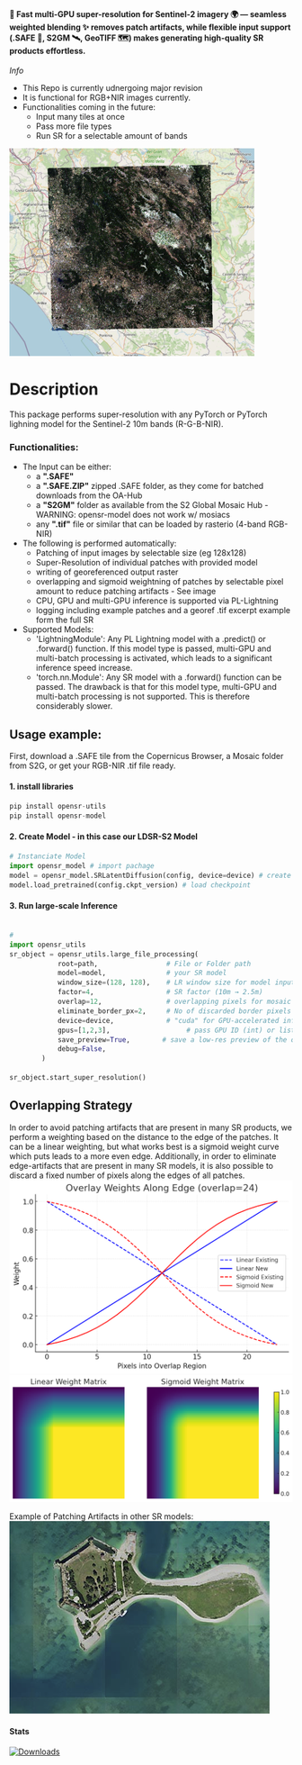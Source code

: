#### 🚀 Fast multi-GPU super-resolution for Sentinel-2 imagery 🌍 — seamless weighted blending ✨ removes patch artifacts, while flexible input support (.SAFE 📂, S2GM 🛰️, GeoTIFF 🗺️) makes generating high-quality SR products effortless.

*Info*   
- This Repo is currently udnergoing major revision
- It is functional for RGB+NIR images currently.
- Functionalities coming in the future:
	- Input many tiles at once
	- Pass more file types
	- Run SR for a selectable amount of bands
    
![img1](resources/utils_poster.png)

# Description  
This package performs super-resolution with any PyTorch or PyTorch lighning model for the Sentinel-2 10m bands (R-G-B-NIR).  

### Functionalities: 
- The Input can be either:  
	- a **".SAFE"**
	- a **".SAFE.ZIP"** zipped .SAFE folder, as they come for batched downloads from the OA-Hub
	- a **"S2GM"** folder as available from the S2 Global Mosaic Hub - WARNING: opensr-model does not work w/ mosiacs
	- any **".tif"** file or similar that can be loaded by rasterio (4-band RGB-NIR)
- The following is performed automatically:  
	- Patching of input images by selectable size (eg 128x128)
	- Super-Resolution of individual patches with provided model
	- writing of georeferenced output raster
	- overlapping and sigmoid weightning of patches by selectable pixel amount to reduce patching artifacts - See image
	- CPU, GPU and multi-GPU inference is supported via PL-Lightning
	- logging including example patches and a georef .tif excerpt example form the full SR
- Supported Models:  
	- 'LightningModule': Any PL Lightning model with a .predict() or .forward() function. If this model type is passed, multi-GPU and multi-batch processing is activated, which leads to a significant inference speed increase.
	- 'torch.nn.Module': Any SR model with a .forward() function can be passed. The drawback is that for this model type, multi-GPU and multi-batch processing is not supported. This is therefore considerably slower.


## Usage example:
First, download a .SAFE tile from the Copernicus Browser, a Mosaic folder from S2G, or get your RGB-NIR .tif file ready.

#### 1. install libraries
```sql
pip install opensr-utils
pip install opensr-model
```
#### 2. Create Model - in this case our LDSR-S2 Model
```python
# Instanciate Model
import opensr_model # import pachage
model = opensr_model.SRLatentDiffusion(config, device=device) # create model
model.load_pretrained(config.ckpt_version) # load checkpoint
```
#### 3. Run large-scale Inference

```python

#
import opensr_utils
sr_object = opensr_utils.large_file_processing(
			root=path,                 # File or Folder path
			model=model,               # your SR model
			window_size=(128, 128),    # LR window size for model input
			factor=4,                  # SR factor (10m → 2.5m)
			overlap=12,                # overlapping pixels for mosaic stitching
			eliminate_border_px=2,     # No of discarded border pixels per prediction
			device=device,             # "cuda" for GPU-accelerated inference
			gpus=[1,2,3],                   # pass GPU ID (int) or list of GPUs
			save_preview=True,        # save a low-res preview of the output, and a tif georef
			debug=False,
		)

sr_object.start_super_resolution()
```

## Overlapping Strategy
In order to avoid patching artifacts that are present in many SR products, we perform a weighting based on the distance to the edge of the patches. It can be a linear weighting, but what works best is a sigmoid weight curve which puts leads to a more even edge. Additionally, in order to eliminate edge-artifacts that are present in many SR models, it is also possible to discard a fixed number of pixels along the edges of all patches.
![img3](resources/overlay_weights.png)
![img4](resources/overlay_matrix.png)

Example of Patching Artifacts in other SR models:  
![img5](resources/artifact_example.png)



#### Stats
[![Downloads](https://static.pepy.tech/badge/opensr-utils)](https://pepy.tech/project/opensr-utils)
